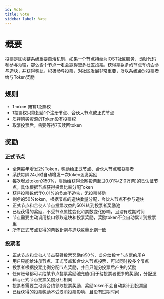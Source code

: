 ```yaml
---
id: Vote
title: Vote
sidebar_label: Vote
---
```


# 概要

投票是区块链系统重要自治机制，如果一个节点持续为IOST社区服务、贡献代码和参与治理，那么这个节点一定会赢得更多社区投票。获得票数多的节点有机会参与造块，并获得奖励。积极参与投票，对社区发展非常重要，所以系统会对投票者给与Token奖励

## 规则

- 1 token 拥有1投票权
- 1投票权只能投给1个注册节点、合伙人节点或正式节点
- 质押购买资源的Token没有投票权
- 取消投票后，需要等待7天赎回token

## 奖励

### 正式节点

- 全网每年增发2%Token，奖励给正式节点、合伙人节点和投票者
- 系统每隔24小时自动增发一次token派发奖励
- 每次增发token的50%，奖励给获得全网投票超过0.01%(210万票)的已认证节点，具体根据节点获得投票比率分配Token
- 获得投票数低于0.01%的节点不造块，无投票奖励
- 剩余的50%token，根据节点的造块数量分配，合伙人节点不参与造块
- 正式节点和合伙人节点投票收益的50%转到投票者奖励池
- 已经获得的奖励，不受节点属性变化和票数变化影响，且没有过期时间
- 节点需要主动调用接口领取造块和投票奖励，奖励token不会自动累计到投票里
- 所有正式节点获得的票数比例与造块数量比例一致

### 投票者

- 正式节点和合伙人节点获得投票奖励的50%，会分给投本节点票的用户
- 用户只能给注册节点、正式节点和合伙人节点投票，可以同时投多个节点
- 投票者根据投票比例分配节点奖励，并且只能分投票后产生的奖励
- 任何账号都可以给某节点投票奖励池充值(用于给投票者更多的奖励)，分配逻辑与正式节点投票奖励分红相同
- 投票者需要主动调合约领取投票奖励，奖励token不会自动累计到投票里
- 已经获得的投票奖励不受取消投票影响，且没有过期时间